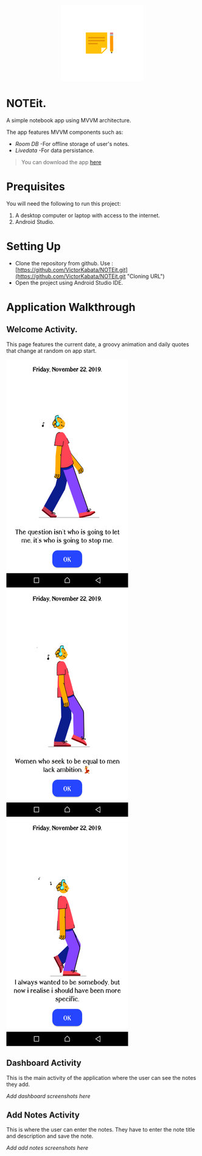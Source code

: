 
<p align="center"><img src="images/logo.png" alt="NOTEit." height="200px"></p>

# NOTEit.
 A simple notebook app using MVVM architecture.

 The app features MVVM components such as:
 - _Room DB_ -For offline storage of user's notes.
 - _Livedata_ -For data persistance.

 >You can download the app [here](https://drive.google.com/open?id=1In0qyn9wbha9hLzzZyW_0yWLrFHoPKLr "Download NOTEit ")

 # Prequisites
You will need the following to run this project:
1. A desktop computer or laptop with access to the internet.
2. Android Studio.

# Setting Up
- Clone the repository from github. Use : [https://github.com/VictorKabata/NOTEit.git](https://github.com/VictorKabata/NOTEit.git "Cloning URL")
- Open the project using Android Studio IDE.

# Application Walkthrough
## Welcome Activity.

This page features the current date, a groovy animation and daily quotes that change at random on app start.

<img src="images/onboarding_screenshot1.png" width="320" height="600"/>

<img src="images/onboarding_screenshot2.png" width="320" height="600"/>

<img src="images/onboarding_screenshot3.png" width="320" height="600"/>

## Dashboard Activity
This is the main activity of the application where the user can see the notes they add.

_Add dashboard screenshots here_

## Add Notes Activity
This is where the user can enter the notes. They have to enter the note title and description and save the note.

_Add add notes screenshots here_
